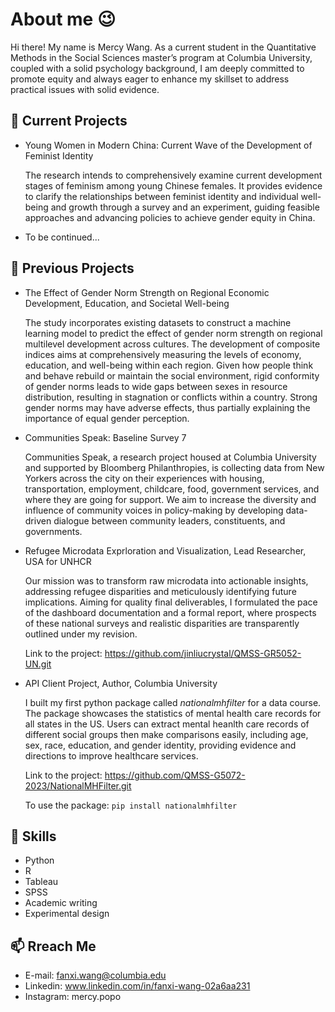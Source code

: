 # About me 😉
Hi there! My name is Mercy Wang. As a current student in the Quantitative Methods in the Social Sciences master’s program at Columbia University, coupled with a solid psychology background, I am deeply committed to promote equity and always eager to enhance my skillset to address practical issues with solid evidence. 

## 🌱 Current Projects
- Young Women in Modern China: Current Wave of the Development of Feminist Identity

  The research intends to comprehensively examine current development stages of feminism among young Chinese females. It provides evidence to clarify the relationships between feminist identity and individual well-being and growth through a survey and an experiment, guiding feasible approaches and advancing policies to achieve gender equity in China.
  
- To be continued...

## 🔭 Previous Projects
  
- The Effect of Gender Norm Strength on Regional Economic Development, Education, and Societal Well-being

  The study incorporates existing datasets to construct a machine learning model to predict the effect of gender norm strength on regional multilevel development across cultures. The development of composite indices aims at comprehensively measuring the levels of economy, education, and well-being within each region. Given how people think and behave rebuild or maintain the social environment, rigid conformity of gender norms leads to wide gaps between sexes in resource distribution, resulting in stagnation or conflicts within a country. Strong gender norms may have adverse effects, thus partially explaining the importance of equal gender perception.

- Communities Speak: Baseline Survey 7

  Communities Speak, a research project housed at Columbia University and supported by Bloomberg Philanthropies, is collecting data from New Yorkers across the city on their experiences with housing, transportation, employment, childcare, food, government services, and where they are going for support. We aim to increase the diversity and influence of community voices in policy-making by developing data-driven dialogue between community leaders, constituents, and governments.
  
- Refugee Microdata Exprloration and Visualization, Lead Researcher, USA for UNHCR

  Our mission was to transform raw microdata into actionable insights, addressing refugee disparities and meticulously identifying future implications. Aiming for quality final deliverables, I formulated the pace of the dashboard documentation and a formal report, where prospects of these national surveys and realistic disparities are transparently outlined under my revision.

  Link to the project: https://github.com/jinliucrystal/QMSS-GR5052-UN.git
  
- API Client Project, Author, Columbia University

  I built my first python package called *nationalmhfilter* for a data course. The package showcases the statistics of mental health care records for all states in the US. Users can extract mental heanlth care records of different social groups then make comparisons easily, including age, sex, race, education, and gender identity, providing evidence and directions to improve healthcare services.

  Link to the project: https://github.com/QMSS-G5072-2023/NationalMHFilter.git
  
  To use the package: ``` pip install nationalmhfilter ```

## 💪 Skills
- Python
- R
- Tableau
- SPSS
- Academic writing
- Experimental design

## 📫 Rreach Me
- E-mail: fanxi.wang@columbia.edu
- Linkedin: www.linkedin.com/in/fanxi-wang-02a6aa231
- Instagram: mercy.popo
